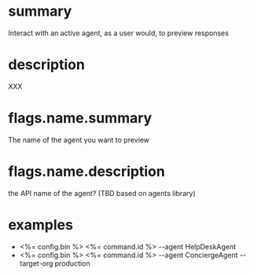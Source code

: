# summary

Interact with an active agent, as a user would, to preview responses

# description

XXX

# flags.name.summary

The name of the agent you want to preview

# flags.name.description

the API name of the agent? (TBD based on agents library)

# examples

- <%= config.bin %> <%= command.id %> --agent HelpDeskAgent
- <%= config.bin %> <%= command.id %> --agent ConciergeAgent --target-org production
